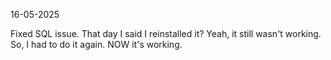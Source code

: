 16-05-2025

Fixed SQL issue. That day I said I reinstalled it? Yeah, it still wasn't working. So, I had to do it again. NOW it's working. 


